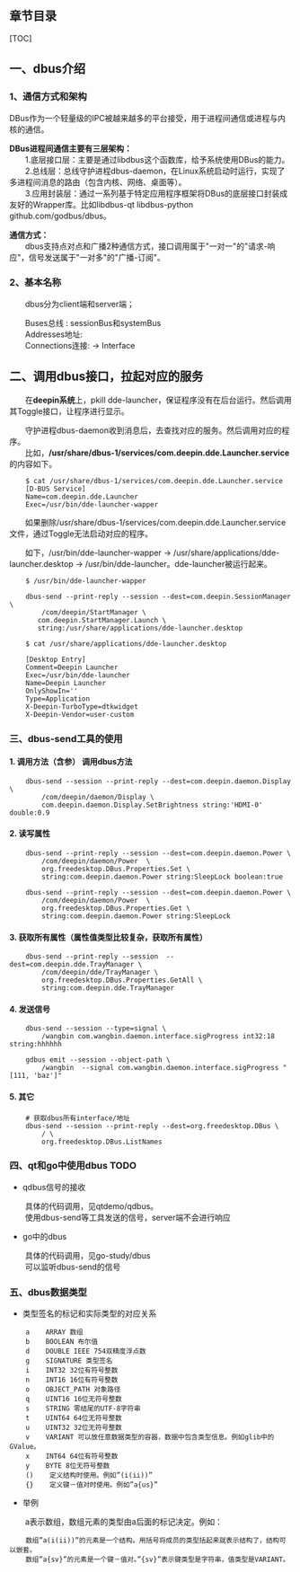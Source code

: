 
## 章节目录

[TOC]

## 一、dbus介绍

### 1、通信方式和架构

DBus作为一个轻量级的IPC被越来越多的平台接受，用于进程间通信或进程与内核的通信。

**DBus进程间通信主要有三层架构：**  
&emsp;&emsp;1.底层接口层：主要是通过libdbus这个函数库，给予系统使用DBus的能力。  
&emsp;&emsp;2.总线层：总线守护进程dbus-daemon，在Linux系统启动时运行，实现了多进程间消息的路由（包含内核、网络、桌面等）。  
&emsp;&emsp;3.应用封装层：通过一系列基于特定应用程序框架将DBus的底层接口封装成友好的Wrapper库。比如libdbus-qt libdbus-python github.com/godbus/dbus。

**通信方式：**  
&emsp;&emsp;dbus支持点对点和广播2种通信方式，接口调用属于"一对一"的"请求-响应"，信号发送属于"一对多"的"广播-订阅"。

### 2、基本名称

&emsp;&emsp;dbus分为client端和server端；

&emsp;&emsp;Buses总线 : sessionBus和systemBus  
&emsp;&emsp;Addresses地址:  
&emsp;&emsp;Connections连接: -> Interface

## 二、调用dbus接口，拉起对应的服务

&emsp;&emsp;在**deepin系统**上，pkill dde-launcher，保证程序没有在后台运行。然后调用其Toggle接口，让程序进行显示。

&emsp;&emsp;守护进程dbus-daemon收到消息后，去查找对应的服务。然后调用对应的程序。  
&emsp;&emsp;比如，**/usr/share/dbus-1/services/com.deepin.dde.Launcher.service**的内容如下。

```shell
    $ cat /usr/share/dbus-1/services/com.deepin.dde.Launcher.service 
    [D-BUS Service]
    Name=com.deepin.dde.Launcher
    Exec=/usr/bin/dde-launcher-wapper
```

&emsp;&emsp;如果删除/usr/share/dbus-1/services/com.deepin.dde.Launcher.service文件，通过Toggle无法启动对应的程序。  

&emsp;&emsp;如下，/usr/bin/dde-launcher-wapper -> /usr/share/applications/dde-launcher.desktop -> /usr/bin/dde-launcher。dde-launcher被运行起来。

```shell
    $ /usr/bin/dde-launcher-wapper

    dbus-send --print-reply --session --dest=com.deepin.SessionManager \
        /com/deepin/StartManager \
       com.deepin.StartManager.Launch \
       string:/usr/share/applications/dde-launcher.desktop
```

```shell
    $ cat /usr/share/applications/dde-launcher.desktop

    [Desktop Entry]
    Comment=Deepin Launcher
    Exec=/usr/bin/dde-launcher
    Name=Deepin Launcher
    OnlyShowIn=''
    Type=Application
    X-Deepin-TurboType=dtkwidget
    X-Deepin-Vendor=user-custom
```

### 三、dbus-send工具的使用

#### 1. 调用方法（含参） 调用dbus方法

```shell
    dbus-send --session --print-reply --dest=com.deepin.daemon.Display \
        /com/deepin/daemon/Display \
        com.deepin.daemon.Display.SetBrightness string:'HDMI-0' double:0.9
```

#### 2. 读写属性

```shell
    dbus-send --print-reply --session --dest=com.deepin.daemon.Power \
        /com/deepin/daemon/Power  \
        org.freedesktop.DBus.Properties.Set \
        string:com.deepin.daemon.Power string:SleepLock boolean:true

    dbus-send --print-reply --session --dest=com.deepin.daemon.Power \
        /com/deepin/daemon/Power  \
        org.freedesktop.DBus.Properties.Get \
        string:com.deepin.daemon.Power string:SleepLock
```

#### 3. 获取所有属性（属性值类型比较复杂，获取所有属性）

```shell
    dbus-send --print-reply --session  --dest=com.deepin.dde.TrayManager \
        /com/deepin/dde/TrayManager \
        org.freedesktop.DBus.Properties.GetAll \
        string:com.deepin.dde.TrayManager
```

#### 4. 发送信号

```shell
    dbus-send --session --type=signal \
        /wangbin com.wangbin.daemon.interface.sigProgress int32:18 string:hhhhhh

    gdbus emit --session --object-path \
        /wangbin  --signal com.wangbin.daemon.interface.sigProgress "[111, 'baz']"
```

#### 5. 其它

```shell
    # 获取dbus所有interface/地址
    dbus-send --session --print-reply --dest=org.freedesktop.DBus \
        / \
        org.freedesktop.DBus.ListNames
```

### 四、qt和go中使用dbus TODO

+ qdbus信号的接收

&emsp;&emsp;具体的代码调用，见qtdemo/qdbus。  
&emsp;&emsp;使用dbus-send等工具发送的信号，server端不会进行响应

+ go中的dbus

&emsp;&emsp;具体的代码调用，见go-study/dbus  
&emsp;&emsp;可以监听dbus-send的信号


### 五、dbus数据类型

+ 类型签名的标记和实际类型的对应关系

```
    a    ARRAY 数组
    b    BOOLEAN 布尔值
    d    DOUBLE IEEE 754双精度浮点数
    g    SIGNATURE 类型签名
    i    INT32 32位有符号整数
    n    INT16 16位有符号整数
    o    OBJECT_PATH 对象路径
    q    UINT16 16位无符号整数
    s    STRING 零结尾的UTF-8字符串
    t    UINT64 64位无符号整数
    u    UINT32 32位无符号整数
    v    VARIANT 可以放任意数据类型的容器，数据中包含类型信息。例如glib中的GValue。
    x    INT64 64位有符号整数
    y    BYTE 8位无符号整数
    ()    定义结构时使用。例如”(i(ii))”
    {}    定义键－值对时使用。例如”a{us}”
```

+ 举例

&emsp;&emsp;a表示数组，数组元素的类型由a后面的标记决定。例如：

```    “as”是字符串数组。
    数组”a(i(ii))”的元素是一个结构。用括号将成员的类型括起来就表示结构了，结构可以嵌套。
    数组”a{sv}”的元素是一个键－值对。”{sv}”表示键类型是字符串，值类型是VARIANT。
```
